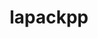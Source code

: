 ---
title: "lapackpp"
layout: cache
categories: [package, develop]
meta: {"versions": ["2022.07.00", "2023.06.00"], "compilers": ["gcc@=11.1.0", "gcc@=7.3.1", "oneapi@=2023.0.0", "oneapi@=2023.1.0", "oneapi@=2023.2.0"], "oss": ["amzn2", "ubuntu20.04"], "platforms": ["linux"], "targets": ["aarch64", "neoverse_n1", "ppc64le", "x86_64", "x86_64_v3"], "stacks": ["aws-ahug", "aws-ahug-aarch64", "e4s", "e4s-oneapi", "e4s-power", "root"], "num_specs": 54, "num_specs_by_stack": {"aws-ahug-aarch64": 4, "root": 54, "aws-ahug": 2, "e4s-power": 14, "e4s-oneapi": 6, "e4s": 28}}
spec_details: [{"hash": "a5gmahw74zvdozpuvziejiypmffmfnfa", "compiler": "gcc@=7.3.1", "versions": ["2022.07.00"], "os": "amzn2", "platform": "linux", "target": "aarch64", "variants": ["build_system=cmake", "build_type=Release", "~cuda", "generator=make", "~ipo", "~rocm", "+shared"], "stacks": ["aws-ahug-aarch64", "root"], "size": "-", "tarball": "https://binaries.spack.io/develop/build_cache/linux-amzn2-aarch64/gcc-7.3.1/lapackpp-2022.07.00/linux-amzn2-aarch64-gcc-7.3.1-lapackpp-2022.07.00-a5gmahw74zvdozpuvziejiypmffmfnfa.spack"}, {"hash": "mocfarydfu2fnuus7wx7ujh3wvdivbah", "compiler": "gcc@=7.3.1", "versions": ["2022.07.00"], "os": "amzn2", "platform": "linux", "target": "aarch64", "variants": ["build_system=cmake", "build_type=Release", "~cuda", "generator=make", "~ipo", "~rocm", "+shared"], "stacks": ["aws-ahug-aarch64", "root"], "size": "-", "tarball": "https://binaries.spack.io/develop/build_cache/linux-amzn2-aarch64/gcc-7.3.1/lapackpp-2022.07.00/linux-amzn2-aarch64-gcc-7.3.1-lapackpp-2022.07.00-mocfarydfu2fnuus7wx7ujh3wvdivbah.spack"}, {"hash": "trmp6nwi5uegj6eoutccp34nj26vyb4d", "compiler": "gcc@=7.3.1", "versions": ["2022.07.00"], "os": "amzn2", "platform": "linux", "target": "neoverse_n1", "variants": ["build_system=cmake", "build_type=Release", "~cuda", "generator=make", "~ipo", "~rocm", "+shared"], "stacks": ["aws-ahug-aarch64", "root"], "size": "-", "tarball": "https://binaries.spack.io/develop/build_cache/linux-amzn2-neoverse_n1/gcc-7.3.1/lapackpp-2022.07.00/linux-amzn2-neoverse_n1-gcc-7.3.1-lapackpp-2022.07.00-trmp6nwi5uegj6eoutccp34nj26vyb4d.spack"}, {"hash": "ie3iz7yytaeixv5qatqod5sfvxglaiag", "compiler": "gcc@=7.3.1", "versions": ["2022.07.00"], "os": "amzn2", "platform": "linux", "target": "neoverse_n1", "variants": ["build_system=cmake", "build_type=Release", "~cuda", "generator=make", "~ipo", "~rocm", "+shared"], "stacks": ["aws-ahug-aarch64", "root"], "size": "-", "tarball": "https://binaries.spack.io/develop/build_cache/linux-amzn2-neoverse_n1/gcc-7.3.1/lapackpp-2022.07.00/linux-amzn2-neoverse_n1-gcc-7.3.1-lapackpp-2022.07.00-ie3iz7yytaeixv5qatqod5sfvxglaiag.spack"}, {"hash": "7z4mhgk77faezy5glmfzlnnsiqnhrfaf", "compiler": "gcc@=7.3.1", "versions": ["2022.07.00"], "os": "amzn2", "platform": "linux", "target": "x86_64_v3", "variants": ["build_system=cmake", "build_type=Release", "~cuda", "generator=make", "~ipo", "~rocm", "+shared"], "stacks": ["aws-ahug", "root"], "size": "-", "tarball": "https://binaries.spack.io/develop/build_cache/linux-amzn2-x86_64_v3/gcc-7.3.1/lapackpp-2022.07.00/linux-amzn2-x86_64_v3-gcc-7.3.1-lapackpp-2022.07.00-7z4mhgk77faezy5glmfzlnnsiqnhrfaf.spack"}, {"hash": "7w62grmytme4wtjoo5uwjbzfdzqr7j4e", "compiler": "gcc@=7.3.1", "versions": ["2022.07.00"], "os": "amzn2", "platform": "linux", "target": "x86_64_v3", "variants": ["build_system=cmake", "build_type=Release", "~cuda", "generator=make", "~ipo", "~rocm", "+shared"], "stacks": ["aws-ahug", "root"], "size": "-", "tarball": "https://binaries.spack.io/develop/build_cache/linux-amzn2-x86_64_v3/gcc-7.3.1/lapackpp-2022.07.00/linux-amzn2-x86_64_v3-gcc-7.3.1-lapackpp-2022.07.00-7w62grmytme4wtjoo5uwjbzfdzqr7j4e.spack"}, {"hash": "xarayt3z5ddbeur6ul3zzzqnv4xvf5vf", "compiler": "gcc@=11.1.0", "versions": ["2022.07.00"], "os": "ubuntu20.04", "platform": "linux", "target": "ppc64le", "variants": ["build_system=cmake", "build_type=RelWithDebInfo", "+cuda", "cuda_arch=70", "generator=make", "~ipo", "~rocm", "+shared"], "stacks": ["e4s-power", "root"], "size": "-", "tarball": "https://binaries.spack.io/develop/build_cache/linux-ubuntu20.04-ppc64le/gcc-11.1.0/lapackpp-2022.07.00/linux-ubuntu20.04-ppc64le-gcc-11.1.0-lapackpp-2022.07.00-xarayt3z5ddbeur6ul3zzzqnv4xvf5vf.spack"}, {"hash": "draweerga3woiwy74c43cu2vr45henqa", "compiler": "gcc@=11.1.0", "versions": ["2022.07.00"], "os": "ubuntu20.04", "platform": "linux", "target": "ppc64le", "variants": ["build_system=cmake", "build_type=Release", "+cuda", "cuda_arch=70", "generator=make", "~ipo", "~rocm", "+shared"], "stacks": ["e4s-power", "root"], "size": "-", "tarball": "https://binaries.spack.io/develop/build_cache/linux-ubuntu20.04-ppc64le/gcc-11.1.0/lapackpp-2022.07.00/linux-ubuntu20.04-ppc64le-gcc-11.1.0-lapackpp-2022.07.00-draweerga3woiwy74c43cu2vr45henqa.spack"}, {"hash": "z3gemczt3gbilg3damjpeoxrpum4opvg", "compiler": "gcc@=11.1.0", "versions": ["2022.07.00"], "os": "ubuntu20.04", "platform": "linux", "target": "ppc64le", "variants": ["build_system=cmake", "build_type=Release", "~cuda", "generator=make", "~ipo", "~rocm", "+shared"], "stacks": ["e4s-power", "root"], "size": "-", "tarball": "https://binaries.spack.io/develop/build_cache/linux-ubuntu20.04-ppc64le/gcc-11.1.0/lapackpp-2022.07.00/linux-ubuntu20.04-ppc64le-gcc-11.1.0-lapackpp-2022.07.00-z3gemczt3gbilg3damjpeoxrpum4opvg.spack"}, {"hash": "hmyi453gpxym4fgx3bb7iugdse57mk63", "compiler": "gcc@=11.1.0", "versions": ["2022.07.00"], "os": "ubuntu20.04", "platform": "linux", "target": "ppc64le", "variants": ["build_system=cmake", "build_type=Release", "+cuda", "cuda_arch=70", "generator=make", "~ipo", "~rocm", "+shared"], "stacks": ["e4s-power", "root"], "size": "-", "tarball": "https://binaries.spack.io/develop/build_cache/linux-ubuntu20.04-ppc64le/gcc-11.1.0/lapackpp-2022.07.00/linux-ubuntu20.04-ppc64le-gcc-11.1.0-lapackpp-2022.07.00-hmyi453gpxym4fgx3bb7iugdse57mk63.spack"}, {"hash": "dt77x2b74pca3cua6mp6amcawr52qpnn", "compiler": "gcc@=11.1.0", "versions": ["2022.07.00"], "os": "ubuntu20.04", "platform": "linux", "target": "ppc64le", "variants": ["build_system=cmake", "build_type=Release", "~cuda", "generator=make", "~ipo", "~rocm", "+shared"], "stacks": ["e4s-power", "root"], "size": "-", "tarball": "https://binaries.spack.io/develop/build_cache/linux-ubuntu20.04-ppc64le/gcc-11.1.0/lapackpp-2022.07.00/linux-ubuntu20.04-ppc64le-gcc-11.1.0-lapackpp-2022.07.00-dt77x2b74pca3cua6mp6amcawr52qpnn.spack"}, {"hash": "gaix6kcv6wgcep6qbi2mg33dsa5qeygt", "compiler": "gcc@=11.1.0", "versions": ["2022.07.00"], "os": "ubuntu20.04", "platform": "linux", "target": "ppc64le", "variants": ["build_system=cmake", "build_type=RelWithDebInfo", "+cuda", "cuda_arch=70", "generator=make", "~ipo", "~rocm", "+shared"], "stacks": ["e4s-power", "root"], "size": "-", "tarball": "https://binaries.spack.io/develop/build_cache/linux-ubuntu20.04-ppc64le/gcc-11.1.0/lapackpp-2022.07.00/linux-ubuntu20.04-ppc64le-gcc-11.1.0-lapackpp-2022.07.00-gaix6kcv6wgcep6qbi2mg33dsa5qeygt.spack"}, {"hash": "get3s33v32qsecxnb75ah4ayywhaxxgb", "compiler": "gcc@=11.1.0", "versions": ["2022.07.00"], "os": "ubuntu20.04", "platform": "linux", "target": "ppc64le", "variants": ["build_system=cmake", "build_type=Release", "+cuda", "cuda_arch=70", "generator=make", "~ipo", "~rocm", "+shared"], "stacks": ["e4s-power", "root"], "size": "-", "tarball": "https://binaries.spack.io/develop/build_cache/linux-ubuntu20.04-ppc64le/gcc-11.1.0/lapackpp-2022.07.00/linux-ubuntu20.04-ppc64le-gcc-11.1.0-lapackpp-2022.07.00-get3s33v32qsecxnb75ah4ayywhaxxgb.spack"}, {"hash": "gyj5mavlmepmmpr3kutuvp664ytvh7gp", "compiler": "gcc@=11.1.0", "versions": ["2022.07.00"], "os": "ubuntu20.04", "platform": "linux", "target": "ppc64le", "variants": ["build_system=cmake", "build_type=RelWithDebInfo", "~cuda", "generator=make", "~ipo", "~rocm", "+shared"], "stacks": ["e4s-power", "root"], "size": "-", "tarball": "https://binaries.spack.io/develop/build_cache/linux-ubuntu20.04-ppc64le/gcc-11.1.0/lapackpp-2022.07.00/linux-ubuntu20.04-ppc64le-gcc-11.1.0-lapackpp-2022.07.00-gyj5mavlmepmmpr3kutuvp664ytvh7gp.spack"}, {"hash": "k3qon6w3mu23sh4w5fuviex6ja442vzc", "compiler": "gcc@=11.1.0", "versions": ["2022.07.00"], "os": "ubuntu20.04", "platform": "linux", "target": "ppc64le", "variants": ["build_system=cmake", "build_type=RelWithDebInfo", "~cuda", "generator=make", "~ipo", "~rocm", "+shared"], "stacks": ["e4s-power", "root"], "size": "-", "tarball": "https://binaries.spack.io/develop/build_cache/linux-ubuntu20.04-ppc64le/gcc-11.1.0/lapackpp-2022.07.00/linux-ubuntu20.04-ppc64le-gcc-11.1.0-lapackpp-2022.07.00-k3qon6w3mu23sh4w5fuviex6ja442vzc.spack"}, {"hash": "6fbq3dryhgpnkp7263uqfxbsew5fnbjf", "compiler": "gcc@=11.1.0", "versions": ["2022.07.00"], "os": "ubuntu20.04", "platform": "linux", "target": "ppc64le", "variants": ["build_system=cmake", "build_type=Release", "+cuda", "cuda_arch=70", "generator=make", "~ipo", "~rocm", "+shared"], "stacks": ["e4s-power", "root"], "size": "-", "tarball": "https://binaries.spack.io/develop/build_cache/linux-ubuntu20.04-ppc64le/gcc-11.1.0/lapackpp-2022.07.00/linux-ubuntu20.04-ppc64le-gcc-11.1.0-lapackpp-2022.07.00-6fbq3dryhgpnkp7263uqfxbsew5fnbjf.spack"}, {"hash": "66cy47lvr5ova462tbh36ta6rcn5pqih", "compiler": "gcc@=11.1.0", "versions": ["2023.06.00"], "os": "ubuntu20.04", "platform": "linux", "target": "ppc64le", "variants": ["build_system=cmake", "build_type=Release", "+cuda", "cuda_arch=70", "generator=make", "~ipo", "~rocm", "+shared"], "stacks": ["e4s-power", "root"], "size": "-", "tarball": "https://binaries.spack.io/develop/build_cache/linux-ubuntu20.04-ppc64le/gcc-11.1.0/lapackpp-2023.06.00/linux-ubuntu20.04-ppc64le-gcc-11.1.0-lapackpp-2023.06.00-66cy47lvr5ova462tbh36ta6rcn5pqih.spack"}, {"hash": "kt6owpr5qkyczzmdbkmqq6c2tbl4mjce", "compiler": "gcc@=11.1.0", "versions": ["2022.07.00"], "os": "ubuntu20.04", "platform": "linux", "target": "ppc64le", "variants": ["build_system=cmake", "build_type=Release", "~cuda", "generator=make", "~ipo", "~rocm", "+shared"], "stacks": ["e4s-power", "root"], "size": "-", "tarball": "https://binaries.spack.io/develop/build_cache/linux-ubuntu20.04-ppc64le/gcc-11.1.0/lapackpp-2022.07.00/linux-ubuntu20.04-ppc64le-gcc-11.1.0-lapackpp-2022.07.00-kt6owpr5qkyczzmdbkmqq6c2tbl4mjce.spack"}, {"hash": "kncpctfkeptvrusipj6pot7xamdmkdkm", "compiler": "gcc@=11.1.0", "versions": ["2022.07.00"], "os": "ubuntu20.04", "platform": "linux", "target": "ppc64le", "variants": ["build_system=cmake", "build_type=Release", "+cuda", "cuda_arch=70", "generator=make", "~ipo", "~rocm", "+shared"], "stacks": ["e4s-power", "root"], "size": "-", "tarball": "https://binaries.spack.io/develop/build_cache/linux-ubuntu20.04-ppc64le/gcc-11.1.0/lapackpp-2022.07.00/linux-ubuntu20.04-ppc64le-gcc-11.1.0-lapackpp-2022.07.00-kncpctfkeptvrusipj6pot7xamdmkdkm.spack"}, {"hash": "pjjrsty3dxsnw2hzl7d77ep2gbptcio5", "compiler": "gcc@=11.1.0", "versions": ["2023.06.00"], "os": "ubuntu20.04", "platform": "linux", "target": "ppc64le", "variants": ["build_system=cmake", "build_type=Release", "~cuda", "generator=make", "~ipo", "~rocm", "+shared"], "stacks": ["e4s-power", "root"], "size": "-", "tarball": "https://binaries.spack.io/develop/build_cache/linux-ubuntu20.04-ppc64le/gcc-11.1.0/lapackpp-2023.06.00/linux-ubuntu20.04-ppc64le-gcc-11.1.0-lapackpp-2023.06.00-pjjrsty3dxsnw2hzl7d77ep2gbptcio5.spack"}, {"hash": "bqqsf5ik46w5jm655xq2xgqdituz5ia4", "compiler": "oneapi@=2023.0.0", "versions": ["2022.07.00"], "os": "ubuntu20.04", "platform": "linux", "target": "x86_64", "variants": ["build_system=cmake", "build_type=RelWithDebInfo", "~cuda", "generator=make", "~ipo", "~rocm", "+shared"], "stacks": ["e4s-oneapi", "root"], "size": "-", "tarball": "https://binaries.spack.io/develop/build_cache/linux-ubuntu20.04-x86_64/oneapi-2023.0.0/lapackpp-2022.07.00/linux-ubuntu20.04-x86_64-oneapi-2023.0.0-lapackpp-2022.07.00-bqqsf5ik46w5jm655xq2xgqdituz5ia4.spack"}, {"hash": "sj4xzuwen4uufkyixxz43wjwmb7p65kx", "compiler": "oneapi@=2023.0.0", "versions": ["2022.07.00"], "os": "ubuntu20.04", "platform": "linux", "target": "x86_64", "variants": ["build_system=cmake", "build_type=RelWithDebInfo", "~cuda", "generator=make", "~ipo", "~rocm", "+shared"], "stacks": ["e4s-oneapi", "root"], "size": "-", "tarball": "https://binaries.spack.io/develop/build_cache/linux-ubuntu20.04-x86_64/oneapi-2023.0.0/lapackpp-2022.07.00/linux-ubuntu20.04-x86_64-oneapi-2023.0.0-lapackpp-2022.07.00-sj4xzuwen4uufkyixxz43wjwmb7p65kx.spack"}, {"hash": "a7bfogxhkbvqactkfl5edubd3zmtgvok", "compiler": "oneapi@=2023.1.0", "versions": ["2022.07.00"], "os": "ubuntu20.04", "platform": "linux", "target": "x86_64", "variants": ["build_system=cmake", "build_type=Release", "~cuda", "generator=make", "~ipo", "~rocm", "+shared"], "stacks": ["e4s-oneapi", "root"], "size": "-", "tarball": "https://binaries.spack.io/develop/build_cache/linux-ubuntu20.04-x86_64/oneapi-2023.1.0/lapackpp-2022.07.00/linux-ubuntu20.04-x86_64-oneapi-2023.1.0-lapackpp-2022.07.00-a7bfogxhkbvqactkfl5edubd3zmtgvok.spack"}, {"hash": "kmx4garg53hdx6xvxrn5tojwwdxtgbwr", "compiler": "oneapi@=2023.1.0", "versions": ["2022.07.00"], "os": "ubuntu20.04", "platform": "linux", "target": "x86_64", "variants": ["build_system=cmake", "build_type=Release", "~cuda", "generator=make", "~ipo", "~rocm", "+shared"], "stacks": ["e4s-oneapi", "root"], "size": "-", "tarball": "https://binaries.spack.io/develop/build_cache/linux-ubuntu20.04-x86_64/oneapi-2023.1.0/lapackpp-2022.07.00/linux-ubuntu20.04-x86_64-oneapi-2023.1.0-lapackpp-2022.07.00-kmx4garg53hdx6xvxrn5tojwwdxtgbwr.spack"}, {"hash": "dofke4zdqoymcgtd6mfmfxlgua3hftwc", "compiler": "oneapi@=2023.2.0", "versions": ["2023.06.00"], "os": "ubuntu20.04", "platform": "linux", "target": "x86_64", "variants": ["build_system=cmake", "build_type=Release", "~cuda", "generator=make", "~ipo", "~rocm", "+shared"], "stacks": ["e4s-oneapi", "root"], "size": "-", "tarball": "https://binaries.spack.io/develop/build_cache/linux-ubuntu20.04-x86_64/oneapi-2023.2.0/lapackpp-2023.06.00/linux-ubuntu20.04-x86_64-oneapi-2023.2.0-lapackpp-2023.06.00-dofke4zdqoymcgtd6mfmfxlgua3hftwc.spack"}, {"hash": "fokslfuwu3smfqb77cjkxvd3vtwqq4fc", "compiler": "oneapi@=2023.2.0", "versions": ["2023.06.00"], "os": "ubuntu20.04", "platform": "linux", "target": "x86_64", "variants": ["build_system=cmake", "build_type=Release", "~cuda", "generator=make", "~ipo", "~rocm", "+shared"], "stacks": ["e4s-oneapi", "root"], "size": "-", "tarball": "https://binaries.spack.io/develop/build_cache/linux-ubuntu20.04-x86_64/oneapi-2023.2.0/lapackpp-2023.06.00/linux-ubuntu20.04-x86_64-oneapi-2023.2.0-lapackpp-2023.06.00-fokslfuwu3smfqb77cjkxvd3vtwqq4fc.spack"}, {"hash": "dgfilwtd2khxz42sga4lp55pksnkx3i3", "compiler": "gcc@=11.1.0", "versions": ["2022.07.00"], "os": "ubuntu20.04", "platform": "linux", "target": "x86_64_v3", "variants": ["build_system=cmake", "build_type=Release", "+cuda", "cuda_arch=80", "generator=make", "~ipo", "~rocm", "+shared"], "stacks": ["e4s", "root"], "size": "-", "tarball": "https://binaries.spack.io/develop/build_cache/linux-ubuntu20.04-x86_64_v3/gcc-11.1.0/lapackpp-2022.07.00/linux-ubuntu20.04-x86_64_v3-gcc-11.1.0-lapackpp-2022.07.00-dgfilwtd2khxz42sga4lp55pksnkx3i3.spack"}, {"hash": "55kcafxnbursx6pw4tcv5y5pha5pxjf3", "compiler": "gcc@=11.1.0", "versions": ["2022.07.00"], "os": "ubuntu20.04", "platform": "linux", "target": "x86_64_v3", "variants": ["build_system=cmake", "build_type=RelWithDebInfo", "+cuda", "cuda_arch=80", "generator=make", "~ipo", "~rocm", "+shared"], "stacks": ["e4s", "root"], "size": "-", "tarball": "https://binaries.spack.io/develop/build_cache/linux-ubuntu20.04-x86_64_v3/gcc-11.1.0/lapackpp-2022.07.00/linux-ubuntu20.04-x86_64_v3-gcc-11.1.0-lapackpp-2022.07.00-55kcafxnbursx6pw4tcv5y5pha5pxjf3.spack"}, {"hash": "2daeemdqaos7mujezfb3chdx7rzem6x4", "compiler": "gcc@=11.1.0", "versions": ["2022.07.00"], "os": "ubuntu20.04", "platform": "linux", "target": "x86_64_v3", "variants": ["build_system=cmake", "build_type=Release", "~cuda", "generator=make", "~ipo", "~rocm", "+shared"], "stacks": ["e4s", "root"], "size": "-", "tarball": "https://binaries.spack.io/develop/build_cache/linux-ubuntu20.04-x86_64_v3/gcc-11.1.0/lapackpp-2022.07.00/linux-ubuntu20.04-x86_64_v3-gcc-11.1.0-lapackpp-2022.07.00-2daeemdqaos7mujezfb3chdx7rzem6x4.spack"}, {"hash": "4ap3qpyfuf6ckuj6bspkonpsukrzduvj", "compiler": "gcc@=11.1.0", "versions": ["2022.07.00"], "os": "ubuntu20.04", "platform": "linux", "target": "x86_64_v3", "variants": ["amdgpu_target=gfx90a", "build_system=cmake", "build_type=RelWithDebInfo", "~cuda", "generator=make", "~ipo", "+rocm", "+shared"], "stacks": ["e4s", "root"], "size": "-", "tarball": "https://binaries.spack.io/develop/build_cache/linux-ubuntu20.04-x86_64_v3/gcc-11.1.0/lapackpp-2022.07.00/linux-ubuntu20.04-x86_64_v3-gcc-11.1.0-lapackpp-2022.07.00-4ap3qpyfuf6ckuj6bspkonpsukrzduvj.spack"}, {"hash": "esntqt4oc2bdrrfkwvnmxdli6uv5bbil", "compiler": "gcc@=11.1.0", "versions": ["2022.07.00"], "os": "ubuntu20.04", "platform": "linux", "target": "x86_64_v3", "variants": ["build_system=cmake", "build_type=Release", "~cuda", "generator=make", "~ipo", "~rocm", "+shared"], "stacks": ["e4s", "root"], "size": "-", "tarball": "https://binaries.spack.io/develop/build_cache/linux-ubuntu20.04-x86_64_v3/gcc-11.1.0/lapackpp-2022.07.00/linux-ubuntu20.04-x86_64_v3-gcc-11.1.0-lapackpp-2022.07.00-esntqt4oc2bdrrfkwvnmxdli6uv5bbil.spack"}, {"hash": "ncipmc3ika4ixipnxk2b2zwzmkdqnust", "compiler": "gcc@=11.1.0", "versions": ["2022.07.00"], "os": "ubuntu20.04", "platform": "linux", "target": "x86_64_v3", "variants": ["build_system=cmake", "build_type=Release", "+cuda", "cuda_arch=80", "generator=make", "~ipo", "~rocm", "+shared"], "stacks": ["e4s", "root"], "size": "-", "tarball": "https://binaries.spack.io/develop/build_cache/linux-ubuntu20.04-x86_64_v3/gcc-11.1.0/lapackpp-2022.07.00/linux-ubuntu20.04-x86_64_v3-gcc-11.1.0-lapackpp-2022.07.00-ncipmc3ika4ixipnxk2b2zwzmkdqnust.spack"}, {"hash": "zq2ge54t2dmy2ku5loixkkwaq3ddosd3", "compiler": "gcc@=11.1.0", "versions": ["2022.07.00"], "os": "ubuntu20.04", "platform": "linux", "target": "x86_64_v3", "variants": ["amdgpu_target=gfx90a", "build_system=cmake", "build_type=Release", "~cuda", "generator=make", "~ipo", "+rocm", "+shared"], "stacks": ["e4s", "root"], "size": "-", "tarball": "https://binaries.spack.io/develop/build_cache/linux-ubuntu20.04-x86_64_v3/gcc-11.1.0/lapackpp-2022.07.00/linux-ubuntu20.04-x86_64_v3-gcc-11.1.0-lapackpp-2022.07.00-zq2ge54t2dmy2ku5loixkkwaq3ddosd3.spack"}, {"hash": "jplrwcrr4htpm6yrsomdcpo53ssnysqb", "compiler": "gcc@=11.1.0", "versions": ["2022.07.00"], "os": "ubuntu20.04", "platform": "linux", "target": "x86_64_v3", "variants": ["build_system=cmake", "build_type=RelWithDebInfo", "+cuda", "cuda_arch=80", "generator=make", "~ipo", "~rocm", "+shared"], "stacks": ["e4s", "root"], "size": "-", "tarball": "https://binaries.spack.io/develop/build_cache/linux-ubuntu20.04-x86_64_v3/gcc-11.1.0/lapackpp-2022.07.00/linux-ubuntu20.04-x86_64_v3-gcc-11.1.0-lapackpp-2022.07.00-jplrwcrr4htpm6yrsomdcpo53ssnysqb.spack"}, {"hash": "qtf44gtebo2ihtwx4vjcw2cfrjb6dqzn", "compiler": "gcc@=11.1.0", "versions": ["2023.06.00"], "os": "ubuntu20.04", "platform": "linux", "target": "x86_64_v3", "variants": ["build_system=cmake", "build_type=Release", "+cuda", "cuda_arch=80", "generator=make", "~ipo", "~rocm", "+shared"], "stacks": ["e4s", "root"], "size": "-", "tarball": "https://binaries.spack.io/develop/build_cache/linux-ubuntu20.04-x86_64_v3/gcc-11.1.0/lapackpp-2023.06.00/linux-ubuntu20.04-x86_64_v3-gcc-11.1.0-lapackpp-2023.06.00-qtf44gtebo2ihtwx4vjcw2cfrjb6dqzn.spack"}, {"hash": "mhyc4ir4vcxt4xvisyg5bjns7rz3thq4", "compiler": "gcc@=11.1.0", "versions": ["2022.07.00"], "os": "ubuntu20.04", "platform": "linux", "target": "x86_64_v3", "variants": ["build_system=cmake", "build_type=Release", "+cuda", "cuda_arch=80", "generator=make", "~ipo", "~rocm", "+shared"], "stacks": ["e4s", "root"], "size": "-", "tarball": "https://binaries.spack.io/develop/build_cache/linux-ubuntu20.04-x86_64_v3/gcc-11.1.0/lapackpp-2022.07.00/linux-ubuntu20.04-x86_64_v3-gcc-11.1.0-lapackpp-2022.07.00-mhyc4ir4vcxt4xvisyg5bjns7rz3thq4.spack"}, {"hash": "aji3bnzrlfopvk5hwj6vbezwtsrd4ku3", "compiler": "gcc@=11.1.0", "versions": ["2022.07.00"], "os": "ubuntu20.04", "platform": "linux", "target": "x86_64_v3", "variants": ["amdgpu_target=gfx90a", "build_system=cmake", "build_type=RelWithDebInfo", "~cuda", "generator=make", "~ipo", "+rocm", "+shared"], "stacks": ["e4s", "root"], "size": "-", "tarball": "https://binaries.spack.io/develop/build_cache/linux-ubuntu20.04-x86_64_v3/gcc-11.1.0/lapackpp-2022.07.00/linux-ubuntu20.04-x86_64_v3-gcc-11.1.0-lapackpp-2022.07.00-aji3bnzrlfopvk5hwj6vbezwtsrd4ku3.spack"}, {"hash": "37qq7pui4ecebydorkctnztdyb5ed3p7", "compiler": "gcc@=11.1.0", "versions": ["2023.06.00"], "os": "ubuntu20.04", "platform": "linux", "target": "x86_64_v3", "variants": ["amdgpu_target=gfx90a", "build_system=cmake", "build_type=Release", "~cuda", "generator=make", "~ipo", "+rocm", "+shared"], "stacks": ["e4s", "root"], "size": "-", "tarball": "https://binaries.spack.io/develop/build_cache/linux-ubuntu20.04-x86_64_v3/gcc-11.1.0/lapackpp-2023.06.00/linux-ubuntu20.04-x86_64_v3-gcc-11.1.0-lapackpp-2023.06.00-37qq7pui4ecebydorkctnztdyb5ed3p7.spack"}, {"hash": "2sxtizp66dia2dhulz2cs2ldks7g6qy5", "compiler": "gcc@=11.1.0", "versions": ["2022.07.00"], "os": "ubuntu20.04", "platform": "linux", "target": "x86_64_v3", "variants": ["amdgpu_target=gfx90a", "build_system=cmake", "build_type=RelWithDebInfo", "~cuda", "generator=make", "~ipo", "+rocm", "+shared"], "stacks": ["e4s", "root"], "size": "-", "tarball": "https://binaries.spack.io/develop/build_cache/linux-ubuntu20.04-x86_64_v3/gcc-11.1.0/lapackpp-2022.07.00/linux-ubuntu20.04-x86_64_v3-gcc-11.1.0-lapackpp-2022.07.00-2sxtizp66dia2dhulz2cs2ldks7g6qy5.spack"}, {"hash": "oecklqmomcrzcjrkopnmcj4rfjzwrynp", "compiler": "gcc@=11.1.0", "versions": ["2022.07.00"], "os": "ubuntu20.04", "platform": "linux", "target": "x86_64_v3", "variants": ["amdgpu_target=gfx90a", "build_system=cmake", "build_type=RelWithDebInfo", "~cuda", "generator=make", "~ipo", "+rocm", "+shared"], "stacks": ["e4s", "root"], "size": "-", "tarball": "https://binaries.spack.io/develop/build_cache/linux-ubuntu20.04-x86_64_v3/gcc-11.1.0/lapackpp-2022.07.00/linux-ubuntu20.04-x86_64_v3-gcc-11.1.0-lapackpp-2022.07.00-oecklqmomcrzcjrkopnmcj4rfjzwrynp.spack"}, {"hash": "ucny5byazd2op4efoiwoio33bxjjljtq", "compiler": "gcc@=11.1.0", "versions": ["2022.07.00"], "os": "ubuntu20.04", "platform": "linux", "target": "x86_64_v3", "variants": ["build_system=cmake", "build_type=RelWithDebInfo", "~cuda", "generator=make", "~ipo", "~rocm", "+shared"], "stacks": ["e4s", "root"], "size": "-", "tarball": "https://binaries.spack.io/develop/build_cache/linux-ubuntu20.04-x86_64_v3/gcc-11.1.0/lapackpp-2022.07.00/linux-ubuntu20.04-x86_64_v3-gcc-11.1.0-lapackpp-2022.07.00-ucny5byazd2op4efoiwoio33bxjjljtq.spack"}, {"hash": "ygauhy4v7vkwrb4vunyevuobdkyhhlt5", "compiler": "gcc@=11.1.0", "versions": ["2022.07.00"], "os": "ubuntu20.04", "platform": "linux", "target": "x86_64_v3", "variants": ["build_system=cmake", "build_type=Release", "+cuda", "cuda_arch=80", "generator=make", "~ipo", "~rocm", "+shared"], "stacks": ["e4s", "root"], "size": "-", "tarball": "https://binaries.spack.io/develop/build_cache/linux-ubuntu20.04-x86_64_v3/gcc-11.1.0/lapackpp-2022.07.00/linux-ubuntu20.04-x86_64_v3-gcc-11.1.0-lapackpp-2022.07.00-ygauhy4v7vkwrb4vunyevuobdkyhhlt5.spack"}, {"hash": "vmkr3tfmd5gtiasf7baujkv3lhsaadup", "compiler": "gcc@=11.1.0", "versions": ["2022.07.00"], "os": "ubuntu20.04", "platform": "linux", "target": "x86_64_v3", "variants": ["amdgpu_target=gfx90a", "build_system=cmake", "build_type=Release", "~cuda", "generator=make", "~ipo", "+rocm", "+shared"], "stacks": ["e4s", "root"], "size": "-", "tarball": "https://binaries.spack.io/develop/build_cache/linux-ubuntu20.04-x86_64_v3/gcc-11.1.0/lapackpp-2022.07.00/linux-ubuntu20.04-x86_64_v3-gcc-11.1.0-lapackpp-2022.07.00-vmkr3tfmd5gtiasf7baujkv3lhsaadup.spack"}, {"hash": "ucyzgcpozd2zzwtob4letzeydvoshuai", "compiler": "gcc@=11.1.0", "versions": ["2022.07.00"], "os": "ubuntu20.04", "platform": "linux", "target": "x86_64_v3", "variants": ["build_system=cmake", "build_type=RelWithDebInfo", "~cuda", "generator=make", "~ipo", "~rocm", "+shared"], "stacks": ["e4s", "root"], "size": "-", "tarball": "https://binaries.spack.io/develop/build_cache/linux-ubuntu20.04-x86_64_v3/gcc-11.1.0/lapackpp-2022.07.00/linux-ubuntu20.04-x86_64_v3-gcc-11.1.0-lapackpp-2022.07.00-ucyzgcpozd2zzwtob4letzeydvoshuai.spack"}, {"hash": "dbvlmu75h7tuxa4i3w67kqtut4inrkfg", "compiler": "gcc@=11.1.0", "versions": ["2023.06.00"], "os": "ubuntu20.04", "platform": "linux", "target": "x86_64_v3", "variants": ["amdgpu_target=gfx90a", "build_system=cmake", "build_type=Release", "~cuda", "generator=make", "~ipo", "+rocm", "+shared"], "stacks": ["e4s", "root"], "size": "-", "tarball": "https://binaries.spack.io/develop/build_cache/linux-ubuntu20.04-x86_64_v3/gcc-11.1.0/lapackpp-2023.06.00/linux-ubuntu20.04-x86_64_v3-gcc-11.1.0-lapackpp-2023.06.00-dbvlmu75h7tuxa4i3w67kqtut4inrkfg.spack"}, {"hash": "opolfd62pkvvk3cjcr2tlmsucyw366vu", "compiler": "gcc@=11.1.0", "versions": ["2022.07.00"], "os": "ubuntu20.04", "platform": "linux", "target": "x86_64_v3", "variants": ["amdgpu_target=gfx90a", "build_system=cmake", "build_type=Release", "~cuda", "generator=make", "~ipo", "+rocm", "+shared"], "stacks": ["e4s", "root"], "size": "-", "tarball": "https://binaries.spack.io/develop/build_cache/linux-ubuntu20.04-x86_64_v3/gcc-11.1.0/lapackpp-2022.07.00/linux-ubuntu20.04-x86_64_v3-gcc-11.1.0-lapackpp-2022.07.00-opolfd62pkvvk3cjcr2tlmsucyw366vu.spack"}, {"hash": "hs3wfokrx2acl4dpqpeizd5uorvjmgtj", "compiler": "gcc@=11.1.0", "versions": ["2023.06.00"], "os": "ubuntu20.04", "platform": "linux", "target": "x86_64_v3", "variants": ["amdgpu_target=gfx90a", "build_system=cmake", "build_type=Release", "~cuda", "generator=make", "~ipo", "+rocm", "+shared"], "stacks": ["e4s", "root"], "size": "-", "tarball": "https://binaries.spack.io/develop/build_cache/linux-ubuntu20.04-x86_64_v3/gcc-11.1.0/lapackpp-2023.06.00/linux-ubuntu20.04-x86_64_v3-gcc-11.1.0-lapackpp-2023.06.00-hs3wfokrx2acl4dpqpeizd5uorvjmgtj.spack"}, {"hash": "oh6wifsgra7xgkqy5irjs47thnd5qvxa", "compiler": "gcc@=11.1.0", "versions": ["2022.07.00"], "os": "ubuntu20.04", "platform": "linux", "target": "x86_64_v3", "variants": ["amdgpu_target=gfx90a", "build_system=cmake", "build_type=Release", "~cuda", "generator=make", "~ipo", "+rocm", "+shared"], "stacks": ["e4s", "root"], "size": "-", "tarball": "https://binaries.spack.io/develop/build_cache/linux-ubuntu20.04-x86_64_v3/gcc-11.1.0/lapackpp-2022.07.00/linux-ubuntu20.04-x86_64_v3-gcc-11.1.0-lapackpp-2022.07.00-oh6wifsgra7xgkqy5irjs47thnd5qvxa.spack"}, {"hash": "okkjs4pr2hb2sidwxk24oanstms64rup", "compiler": "gcc@=11.1.0", "versions": ["2022.07.00"], "os": "ubuntu20.04", "platform": "linux", "target": "x86_64_v3", "variants": ["amdgpu_target=gfx90a", "build_system=cmake", "build_type=Release", "~cuda", "generator=make", "~ipo", "+rocm", "+shared"], "stacks": ["e4s", "root"], "size": "-", "tarball": "https://binaries.spack.io/develop/build_cache/linux-ubuntu20.04-x86_64_v3/gcc-11.1.0/lapackpp-2022.07.00/linux-ubuntu20.04-x86_64_v3-gcc-11.1.0-lapackpp-2022.07.00-okkjs4pr2hb2sidwxk24oanstms64rup.spack"}, {"hash": "e5umpri55r4uvlttudg2tonf7v52gjwu", "compiler": "gcc@=11.1.0", "versions": ["2022.07.00"], "os": "ubuntu20.04", "platform": "linux", "target": "x86_64_v3", "variants": ["amdgpu_target=gfx90a", "build_system=cmake", "build_type=RelWithDebInfo", "~cuda", "generator=make", "~ipo", "+rocm", "+shared"], "stacks": ["e4s", "root"], "size": "-", "tarball": "https://binaries.spack.io/develop/build_cache/linux-ubuntu20.04-x86_64_v3/gcc-11.1.0/lapackpp-2022.07.00/linux-ubuntu20.04-x86_64_v3-gcc-11.1.0-lapackpp-2022.07.00-e5umpri55r4uvlttudg2tonf7v52gjwu.spack"}, {"hash": "epwycbqhvir3mxgrcabls3ktkytxh2wr", "compiler": "gcc@=11.1.0", "versions": ["2023.06.00"], "os": "ubuntu20.04", "platform": "linux", "target": "x86_64_v3", "variants": ["build_system=cmake", "build_type=Release", "~cuda", "generator=make", "~ipo", "~rocm", "+shared"], "stacks": ["e4s", "root"], "size": "-", "tarball": "https://binaries.spack.io/develop/build_cache/linux-ubuntu20.04-x86_64_v3/gcc-11.1.0/lapackpp-2023.06.00/linux-ubuntu20.04-x86_64_v3-gcc-11.1.0-lapackpp-2023.06.00-epwycbqhvir3mxgrcabls3ktkytxh2wr.spack"}, {"hash": "yst2crtt7k6375pubj7na2c4obspntvo", "compiler": "gcc@=11.1.0", "versions": ["2022.07.00"], "os": "ubuntu20.04", "platform": "linux", "target": "x86_64_v3", "variants": ["amdgpu_target=gfx90a", "build_system=cmake", "build_type=RelWithDebInfo", "~cuda", "generator=make", "~ipo", "+rocm", "+shared"], "stacks": ["e4s", "root"], "size": "-", "tarball": "https://binaries.spack.io/develop/build_cache/linux-ubuntu20.04-x86_64_v3/gcc-11.1.0/lapackpp-2022.07.00/linux-ubuntu20.04-x86_64_v3-gcc-11.1.0-lapackpp-2022.07.00-yst2crtt7k6375pubj7na2c4obspntvo.spack"}, {"hash": "zpmsjskwx4umu3d33ghlnjupkyi3e6cy", "compiler": "gcc@=11.1.0", "versions": ["2022.07.00"], "os": "ubuntu20.04", "platform": "linux", "target": "x86_64_v3", "variants": ["amdgpu_target=gfx90a", "build_system=cmake", "build_type=Release", "~cuda", "generator=make", "~ipo", "+rocm", "+shared"], "stacks": ["e4s", "root"], "size": "-", "tarball": "https://binaries.spack.io/develop/build_cache/linux-ubuntu20.04-x86_64_v3/gcc-11.1.0/lapackpp-2022.07.00/linux-ubuntu20.04-x86_64_v3-gcc-11.1.0-lapackpp-2022.07.00-zpmsjskwx4umu3d33ghlnjupkyi3e6cy.spack"}, {"hash": "3nwcrvjmtjy4npuy34bfe2nhkuonr4zf", "compiler": "gcc@=11.1.0", "versions": ["2023.06.00"], "os": "ubuntu20.04", "platform": "linux", "target": "x86_64_v3", "variants": ["amdgpu_target=gfx90a", "build_system=cmake", "build_type=Release", "~cuda", "generator=make", "~ipo", "+rocm", "+shared"], "stacks": ["e4s", "root"], "size": "-", "tarball": "https://binaries.spack.io/develop/build_cache/linux-ubuntu20.04-x86_64_v3/gcc-11.1.0/lapackpp-2023.06.00/linux-ubuntu20.04-x86_64_v3-gcc-11.1.0-lapackpp-2023.06.00-3nwcrvjmtjy4npuy34bfe2nhkuonr4zf.spack"}]
---
